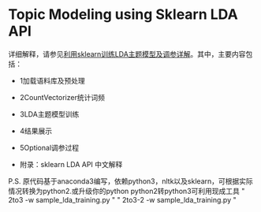 # Topic Modeling using Sklearn LDA API
详细解释，请参见[利用sklearn训练LDA主题模型及调参详解](http://blog.csdn.net/tiffanyrabbit/article/details/76445909)。其中，主要内容包括：

* 1加载语料库及预处理
* 2CountVectorizer统计词频
* 3LDA主题模型训练
* 4结果展示
* 5Optional调参过程

* 附录：sklearn LDA API 中文解释

P.S. 原代码基于anaconda3编写，依赖python3，nltk以及sklearn，可根据实际情况转换为python2.或升级你的python
python2转python3可利用现成工具
" 2to3 -w sample_lda_training.py "
" 2to3-2 -w sample_lda_training.py "
